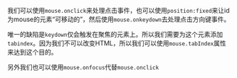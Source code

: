 
我们可以使用`mouse.onclick`来处理点击事件，也可以使用`position:fixed`来让id为mouse的元素“可移动的”，然后使用`mouse.onkeydown`去处理点击方向键事件。

唯一的缺陷是`keydown`仅会触发在聚焦的元素上。所以我们需要为这个元素添加`tabindex`。因为我们不可以改变HTML，所以我们可以使用`mouse.tabIndex`属性来达到这个目的。

另外我们也可以使用`mouse.onfocus`代替`mouse.onclick`
